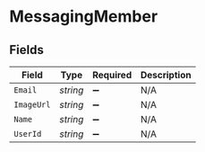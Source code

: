 # MessagingMember


## Fields

| Field              | Type               | Required           | Description        |
| ------------------ | ------------------ | ------------------ | ------------------ |
| `Email`            | *string*           | :heavy_minus_sign: | N/A                |
| `ImageUrl`         | *string*           | :heavy_minus_sign: | N/A                |
| `Name`             | *string*           | :heavy_minus_sign: | N/A                |
| `UserId`           | *string*           | :heavy_minus_sign: | N/A                |